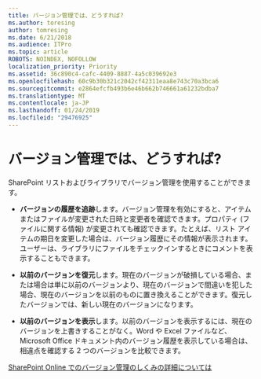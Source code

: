 ```yaml
---
title: バージョン管理では、どうすれば?
ms.author: toresing
author: tomresing
ms.date: 6/21/2018
ms.audience: ITPro
ms.topic: article
ROBOTS: NOINDEX, NOFOLLOW
localization_priority: Priority
ms.assetid: 36c890c4-cafc-4409-8887-4a5c039692e3
ms.openlocfilehash: 60c9b30b321c2042cf42311eaa8e743c70a3bca6
ms.sourcegitcommit: e2864efcfb493b6e46b662b746661a61232bdba7
ms.translationtype: MT
ms.contentlocale: ja-JP
ms.lasthandoff: 01/24/2019
ms.locfileid: "29476925"
---
```

# <a name="what-can-i-do-with-versioning"></a>バージョン管理では、どうすれば?

SharePoint リストおよびライブラリでバージョン管理を使用することができます。
  
- **バージョンの履歴を追跡**します。バージョン管理を有効にすると、アイテムまたはファイルが変更された日時と変更者を確認できます。プロパティ (ファイルに関する情報) が変更されても確認できます。たとえば、リスト アイテムの期日を変更した場合は、バージョン履歴にその情報が表示されます。ユーザーは、ライブラリにファイルをチェックインするときにコメントを表示することもできます。 
    
- **以前のバージョンを復元**します。現在のバージョンが破損している場合、または場合は単に以前のバージョンより、現在のバージョンで間違いを犯した場合、現在のバージョンを以前のものに置き換えることができます。復元したバージョンでは、新しい現在のバージョンになります。 
    
- **以前のバージョンを表示**します。以前のバージョンを表示するには、現在のバージョンを上書きすることがなく。Word や Excel ファイルなど、Microsoft Office ドキュメント内のバージョン履歴を表示している場合は、相違点を確認する 2 つのバージョンを比較できます。 
    
[SharePoint Online でのバージョン管理のしくみの詳細については](https://go.microsoft.com/fwlink/?linkid=875710)
  

